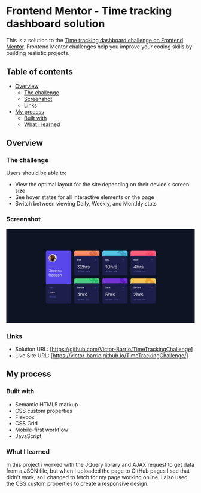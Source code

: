 # Frontend Mentor - Time tracking dashboard solution

This is a solution to the [Time tracking dashboard challenge on Frontend Mentor](https://www.frontendmentor.io/challenges/time-tracking-dashboard-UIQ7167Jw). Frontend Mentor challenges help you improve your coding skills by building realistic projects. 

## Table of contents

- [Overview](#overview)
  - [The challenge](#the-challenge)
  - [Screenshot](#screenshot)
  - [Links](#links)
- [My process](#my-process)
  - [Built with](#built-with)
  - [What I learned](#what-i-learned)

## Overview

### The challenge

Users should be able to:

- View the optimal layout for the site depending on their device's screen size
- See hover states for all interactive elements on the page
- Switch between viewing Daily, Weekly, and Monthly stats

### Screenshot

![](./design/desktop-design.jpg)

### Links

- Solution URL: [https://github.com/Victor-Barrio/TimeTrackingChallenge]
- Live Site URL: [https://victor-barrio.github.io/TimeTrackingChallenge/]

## My process

### Built with

- Semantic HTML5 markup
- CSS custom properties
- Flexbox
- CSS Grid
- Mobile-first workflow
- JavaScript

### What I learned

In this project i worked with the JQuery library and AJAX request to get data from a JSON file, but when I uploaded the page to GItHub pages I see that didn't work, so i changed to fetch for my page working online. I also used the CSS custom properties to create a responsive design. 
